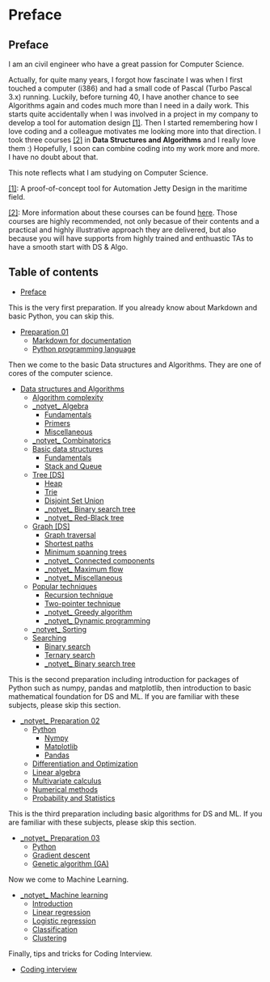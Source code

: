 # Preface

## Preface

I am an civil engineer who have a great passion for Computer Science.

Actually, for quite many years, I forgot how fascinate I was when I first touched a computer \(i386\) and had a small code of Pascal \(Turbo Pascal 3.x\) running. Luckily, before turning 40, I have another chance to see Algorithms again and codes much more than I need in a daily work. This starts quite accidentally when I was involved in a project in my company to develop a tool for automation design [\[1\]](./#fn01). Then I started remembering how I love coding and a colleague motivates me looking more into that direction. I took three courses [\[2\]](./#fn02) in **Data Structures and Algorithms** and I really love them :\) Hopefully, I soon can combine coding into my work more and more. I have no doubt about that.

This note reflects what I am studying on Computer Science.

[\[1\]](./): A proof-of-concept tool for Automation Jetty Design in the maritime field.

[\[2\]](./): More information about these courses can be found [here](http://bigocoding.com/). Those courses are highly recommended, not only becasue of their contents and a practical and highly illustrative approach they are delivered, but also because you will have supports from highly trained and enthuastic TAs to have a smooth start with DS & Algo.

## Table of contents

* [Preface](./)

This is the very first preparation. If you already know about Markdown and basic Python, you can skip this.

* [Preparation 01](preparation-01/)
  * [Markdown for documentation](preparation-01/markdown.md)
  * [Python programming language](preparation-01/python-language.md)

Then we come to the basic Data structures and Algorithms. They are one of cores of the computer science.

* [Data structures and Algorithms](ds-algo/)
  * [Algorithm complexity](ds-algo/algorithm-complexity.md)
  * [\_notyet\_ Algebra](ds-algo/algebra/)
    * [Fundamentals](ds-algo/algebra/fundamentals.md)
    * [Primers](ds-algo/algebra/primers.md)
    * [Miscellaneous](ds-algo/algebra/miscellaneous.md)
  * [\_notyet\_ Combinatorics](ds-algo/_notyet_-combinatorics.md)
  * [Basic data structures](ds-algo/data-structures/)
    * [Fundamentals](ds-algo/data-structures/basic.md)
    * [Stack and Queue](ds-algo/data-structures/stack-and-queue.md)
  * [Tree \[DS\]](ds-algo/tree/)
    * [Heap](ds-algo/tree/heap.md)
    * [Trie](ds-algo/tree/trie.md)
    * [Disjoint Set Union](ds-algo/tree/disjoint-set-union.md)
    * [\_notyet\_ Binary search tree](ds-algo/tree/binary-search-tree.md)
    * [\_notyet\_ Red-Black tree](ds-algo/tree/red-black-tree.md)
  * [Graph \[DS\]](ds-algo/graphs/)
    * [Graph traversal](ds-algo/graphs/elementary-algorithms.md)
    * [Shortest paths](ds-algo/graphs/shortest-paths.md)
    * [Minimum spanning trees](ds-algo/graphs/spanning-trees.md)
    * [\_notyet\_ Connected components](ds-algo/graphs/connected-components.md)
    * [\_notyet\_ Maximum flow](ds-algo/graphs/maximum-flow.md)
    * [\_notyet\_ Miscellaneous](ds-algo/graphs/miscellaneous.md)
  * [Popular techniques](ds-algo/tech/)
    * [Recursion technique](ds-algo/tech/recursion-technique.md)
    * [Two-pointer technique](ds-algo/tech/two-pointer-technique.md)
    * [\_notyet\_ Greedy algorithm](ds-algo/tech/greedy-algorithm.md)
    * [\_notyet\_ Dynamic programming](ds-algo/tech/dynamic-programming.md)
  * [\_notyet\_ Sorting](ds-algo/sorting.md)
  * [Searching](ds-algo/searching/)
    * [Binary search](ds-algo/searching/binary-search.md)
    * [Ternary search](ds-algo/searching/ternary-search.md)
    * [\_notyet\_ Binary search tree](ds-algo/searching/binary-search-tree.md)

This is the second preparation including introduction for packages of Python such as numpy, pandas and matplotlib, then introduction to basic mathematical foundation for DS and ML. If you are familiar with these subjects, please skip this section.

* [\_notyet\_ Preparation 02](preparation-02/)
  * [Python](preparation-02/python/)
    * [Nympy](preparation-02/python/nympy.md)
    * [Matplotlib](preparation-02/python/matplotlib.md)
    * [Pandas](preparation-02/python/pandas.md)
  * [Differentiation and Optimization](preparation-02/differentiation-and-optimization.md)
  * [Linear algebra](preparation-02/linear-algebra.md)
  * [Multivariate calculus](preparation-02/multivariate-calculus.md)
  * [Numerical methods](preparation-02/numerical-methods.md)
  * [Probability and Statistics](preparation-02/probability-and-statistics.md)

This is the third preparation including basic algorithms for DS and ML. If you are familiar with these subjects, please skip this section.

* [\_notyet\_ Preparation 03](preparation-03/)
  * [Python](preparation-03/python.md)
  * [Gradient descent](preparation-03/gradient-descent.md)
  * [Genetic algorithm \(GA\)](preparation-03/genetic-algorithm-ga.md)

Now we come to Machine Learning.

* [\_notyet\_ Machine learning](machine-learning/)
  * [Introduction](machine-learning/introduction.md)
  * [Linear regression](machine-learning/regression-algorithms/linear-regression.md)
  * [Logistic regression](machine-learning/regression-algorithms/logistic-regression.md)
  * [Classification](machine-learning/classification.md)
  * [Clustering](machine-learning/clustering-algorithms/clustering.md)

Finally, tips and tricks for Coding Interview.

* [Coding interview](interview.md)

